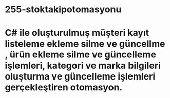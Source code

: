# 255-stoktakipotomasyonu
# C# ile oluşturulmuş müşteri kayıt listeleme ekleme silme ve güncellme , ürün ekleme silme ve güncelleme işlemleri, kategori ve marka bilgileri oluşturma ve güncelleme işlemleri gerçekleştiren otomasyon.
